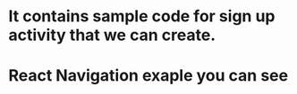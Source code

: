 # It contains sample code for sign up activity that we can create.
# React Navigation exaple you can see
